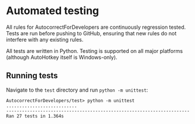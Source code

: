 # Automated testing

All rules for AutocorrectForDevelopers are continuously regression tested. Tests are run before pushing to GitHub, ensuring that new rules do not interfere with any existing rules.

All tests are written in Python. Testing is supported on all major platforms (although AutoHotkey itself is Windows-only).

## Running tests

Navigate to the `test` directory and run `python -m unittest`:

```
AutocorrectForDevelopers/test> python -m unittest
...........................
----------------------------------------------------------------------
Ran 27 tests in 1.364s
```
